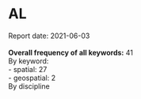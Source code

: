 <h1>AL</h1>Report date: 2021-06-03<br><br><b>Overall frequency of all keywords:</b> 41<br>   By keyword:<br />     -  spatial: 27<br />     - geospatial: 2<br />   By discipline